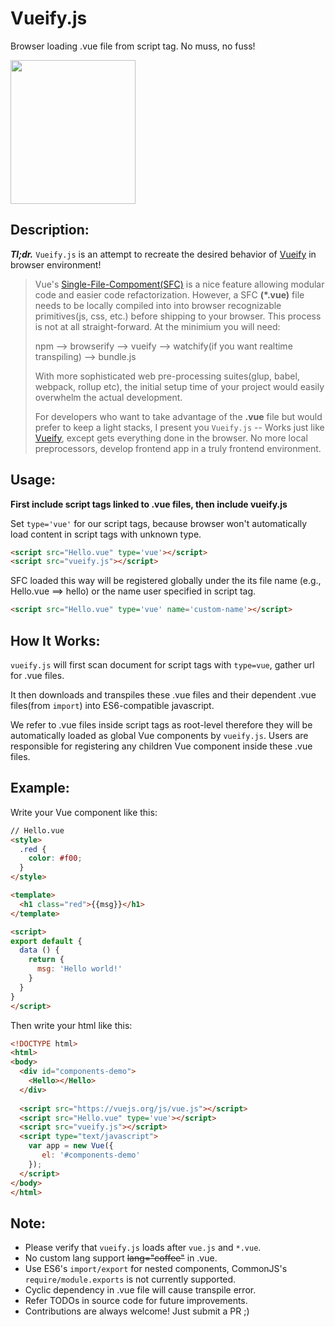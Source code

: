 # Vueify.js

Browser loading .vue file from script tag. No muss, no fuss!

<img src="https://user-images.githubusercontent.com/4016736/55936265-a29a3200-5bea-11e9-90a7-46bbd762c0c2.png" width="200" height="230" />

## Description:
___Tl;dr.___ `Vueify.js` is an attempt to recreate the desired behavior of [Vueify](https://github.com/vuejs/vueify) in browser environment!

> Vue's [Single-File-Compoment(SFC)](https://vuejs.org/v2/guide/single-file-components.html) is a nice feature allowing modular code and easier code refactorization. However, a SFC **(*.vue)** file needs to be locally compiled into into browser recognizable primitives(js, css, etc.) before shipping to your browser. This process is not at all straight-forward. At the minimium you will need:
>
>    npm --> browserify --> vueify --> watchify(if you want realtime transpiling) --> bundle.js
>
> With more sophisticated web pre-processing suites(glup, babel, webpack, rollup etc), the initial setup time of your project would easily overwhelm the actual development.
>
> For developers who want to take advantage of the **.vue** file but would prefer to keep a light stacks, I present you `Vueify.js` -- Works just like [Vueify](https://github.com/vuejs/vueify), except gets everything done in the browser. No more local preprocessors, develop frontend app in a truly frontend environment.


## Usage:
**First include script tags linked to .vue files, then include vueify.js**

Set `type='vue'` for our script tags, because browser won't automatically load content in script tags with unknown type.
 
```html
<script src="Hello.vue" type='vue'></script>
<script src="vueify.js"></script>
```

SFC loaded this way will be registered globally under the its file name (e.g., Hello.vue ==> hello) or the name user specified in script tag.
  
```html
<script src="Hello.vue" type='vue' name='custom-name'></script>
```


## How It Works:
`vueify.js` will first scan document for script tags with `type=vue`, gather url for .vue files.

It then downloads and transpiles these .vue files and their dependent .vue files(from `import`) into ES6-compatible javascript.

We refer to .vue files inside script tags as root-level therefore they will be automatically loaded as global Vue components by `vueify.js`. Users are responsible for registering any children Vue component inside these .vue files.


## Example:
Write your Vue component like this:
```html
// Hello.vue
<style>
  .red {
    color: #f00;
  }
</style>

<template>
  <h1 class="red">{{msg}}</h1>
</template>

<script>
export default {
  data () {
    return {
      msg: 'Hello world!'
    }
  }
}
</script>
```

Then write your html like this:
```html
<!DOCTYPE html>
<html>
<body>
  <div id="components-demo">
    <Hello></Hello>
  </div>
  
  <script src="https://vuejs.org/js/vue.js"></script>
  <script src="Hello.vue" type='vue'></script>
  <script src="vueify.js"></script>
  <script type="text/javascript">
    var app = new Vue({ 
       el: '#components-demo'
    });
  </script>
</body>
</html>
```


## Note: 
* Please verify that `vueify.js` loads after `vue.js` and `*.vue`.
* No custom lang support ~~lang="coffee"~~ in .vue.
* Use ES6's `import/export` for nested components, CommonJS's `require/module.exports` is not currently supported.
* Cyclic dependency in .vue file will cause transpile error.
* Refer TODOs in source code for future improvements.
* Contributions are always welcome! Just submit a PR ;)
